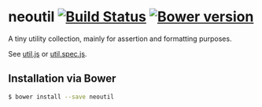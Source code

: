 # neoutil [![Build Status](https://travis-ci.org/justlep/neoutil.svg?branch=master)](https://travis-ci.org/justlep/neoutil) [![Bower version](https://badge.fury.io/bo/neoutil.svg)](https://badge.fury.io/bo/neoutil)
A tiny utility collection, mainly for assertion and formatting purposes.

See [util.js](./src/util.js) or [util.spec.js](./spec/util.spec.js).

## Installation via Bower
```sh
$ bower install --save neoutil
```
